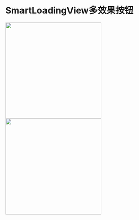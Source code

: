 # SmartLoadingView多效果按钮
<img width="300"  src="https://github.com/lihangleo2/SmartLoadingView/blob/master/gif/login_normal.gif"/>
<img width="300"  src="https://github.com/lihangleo2/SmartLoadingView/blob/master/gif/follow.gif"/>
